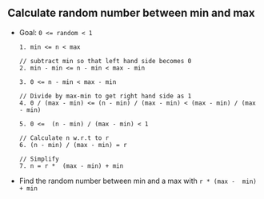 ## Calculate random number between min and max

- Goal: `0 <= random < 1`
  ```
  1. min <= n < max

  // subtract min so that left hand side becomes 0
  2. min - min <= n - min < max - min

  3. 0 <= n - min < max - min

  // Divide by max-min to get right hand side as 1
  4. 0 / (max - min) <= (n - min) / (max - min) < (max - min) / (max - min)

  5. 0 <=  (n - min) / (max - min) < 1

  // Calculate n w.r.t to r
  6. (n - min) / (max - min) = r

  // Simplify
  7. n = r *  (max - min) + min
  ```

- Find the random number between min and a max with `r * (max -  min) + min`
